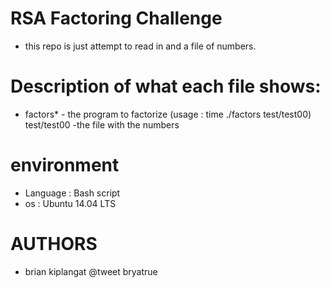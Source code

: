 # RSA Factoring Challenge
* this repo is just attempt to read in and a file of numbers. 
# Description of what each file shows:
* factors* - the program to factorize (usage : time ./factors test/test00)
test/test00 -the file with the numbers 
# environment 
* Language : Bash script
* os : Ubuntu 14.04 LTS 

# AUTHORS
  * brian kiplangat 
    @tweet bryatrue 